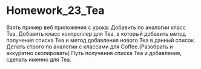 # Homework_23_Tea
Взять пример веб приложения с урока:
Добавить по аналогии класс Tea, Добавить класс контроллер для Tea, в который добавить метод получения списка Tea и метод добавления нового Tea в данный список. Делать строго по аналогии с классами для Coffee.(Разобрать и аккуратно скопировать)
Путь получения списка Tea и добавления, сделать именно для Tea.
